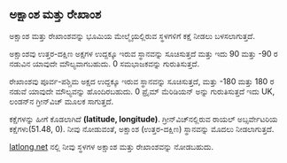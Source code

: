 ## ಅಕ್ಷಾಂಶ ಮತ್ತು ರೇಖಾಂಶ

ಅಕ್ಷಾಂಶ ಮತ್ತು ರೇಖಾಂಶವನ್ನು ಭೂಮಿಯ ಮೇಲ್ಮೈಯಲ್ಲಿರುವ ಸ್ಥಳಗಳಿಗೆ ಕಕ್ಷೆ ನೀಡಲು ಬಳಸಲಾಗುತ್ತದೆ.

ಅಕ್ಷಾಂಶವು ಉತ್ತರ-ದಕ್ಷಿಣ ಅಕ್ಷಗಳ ಉದ್ದಕ್ಕೂ ಇರುವ ಸ್ಥಾನವನ್ನು ಸೂಚಿಸುತ್ತದೆ ಮತ್ತು ಇದು 90 ಮತ್ತು -90 ರ ನಡುವಿನ ಯಾವುದೇ ಮೌಲ್ಯವಾಗಬಹುದು. 0 ಸಮಭಾಜಕವನ್ನು ಗುರುತಿಸುತ್ತದೆ.

ರೇಖಾಂಶವು ಪೂರ್ವ-ಪಶ್ಚಿಮ ಅಕ್ಷದ ಉದ್ದಕ್ಕೂ ಇರುವ ಸ್ಥಾನವನ್ನು ಸೂಚಿಸುತ್ತದೆ, ಮತ್ತು -180 ಮತ್ತು 180 ರ ನಡುವೆ ಯಾವುದೇ ಮೌಲ್ಯವನ್ನು ಹೊಂದಿರಬಹುದು. 0 ಪ್ರೈಮ್ ಮೆರಿಡಿಯನ್ ಅನ್ನು ಗುರುತಿಸುತ್ತದೆ ಇದು UK, ಲಂಡನ್‌ನ ಗ್ರೀನ್‌ವಿಚ್ ಮೂಲಕ ಸಾಗುತ್ತದೆ.

ಕಕ್ಷೆಗಳನ್ನು ಹೀಗೆ ಕೊಡಲಾಗಿದೆ **(latitude, longitude)**. ಗ್ರೀನ್‌ವಿಚ್‌ನಲ್ಲಿರುವ ರಾಯಲ್ ಅಬ್ಸರ್ವೇಟರಿಯ ಕಕ್ಷೆಗಳು(51.48, 0). ನೀವು ನೋಡುವಂತೆ, ಅಕ್ಷಾಂಶ (ಉತ್ತರ-ದಕ್ಷಿಣ) ಸ್ಥಾನವನ್ನು ಮೊದಲು ನೀಡಲಾಗುತ್ತದೆ.

[latlong.net](http://www.latlong.net/) ನಲ್ಲಿ ನೀವು ಸ್ಥಳಗಳ ಅಕ್ಷಾಂಶ ಮತ್ತು ರೇಖಾಂಶವನ್ನು ನೋಡಬಹುದು.